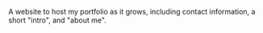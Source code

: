 A website to host my portfolio as it grows, including contact information, a short "intro", and "about me".